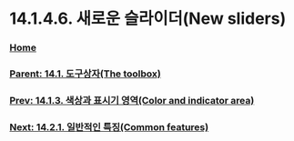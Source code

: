 # 14.1.4.6. 새로운 슬라이더(New sliders)

### [Home](./00-home.md)
### [Parent: 14.1. 도구상자(The toolbox)](./14-01-00-the-toolbox.md)
### [Prev: 14.1.3. 색상과 표시기 영역(Color and indicator area)](./14-01-03-00-color-and-indicator-area.md)
### [Next: 14.2.1. 일반적인 특징(Common features)](./14-02-01-common-features.md)

